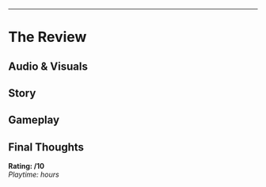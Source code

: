 <!-- content here -->

---

# The Review

## Audio & Visuals

## Story

## Gameplay

## Final Thoughts

**Rating: /10**  
_Playtime: hours_
